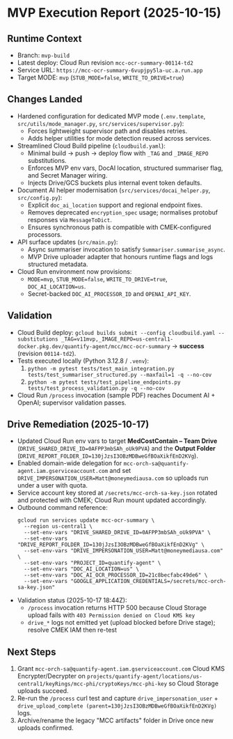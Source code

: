 # MVP Execution Report (2025-10-15)

## Runtime Context
- Branch: `mvp-build`
- Latest deploy: Cloud Run revision `mcc-ocr-summary-00114-td2`
- Service URL: `https://mcc-ocr-summary-6vupjpy5la-uc.a.run.app`
- Target MODE: `mvp` (`STUB_MODE=false`, `WRITE_TO_DRIVE=true`)

## Changes Landed
- Hardened configuration for dedicated MVP mode (`.env.template`, `src/utils/mode_manager.py`, `src/services/supervisor.py`):
  * Forces lightweight supervisor path and disables retries.
  * Adds helper utilities for mode detection reused across services.
- Streamlined Cloud Build pipeline (`cloudbuild.yaml`):
  * Minimal build → push → deploy flow with `_TAG` and `_IMAGE_REPO` substitutions.
  * Enforces MVP env vars, DocAI location, structured summariser flag, and Secret Manager wiring.
  * Injects Drive/GCS buckets plus internal event token defaults.
- Document AI helper modernisation (`src/services/docai_helper.py`, `src/config.py`):
  * Explicit `doc_ai_location` support and regional endpoint fixes.
  * Removes deprecated `encryption_spec` usage; normalises protobuf responses via `MessageToDict`.
  * Ensures synchronous path is compatible with CMEK-configured processors.
- API surface updates (`src/main.py`):
  * Async summariser invocation to satisfy `Summariser.summarise_async`.
  * MVP Drive uploader adapter that honours runtime flags and logs structured metadata.
- Cloud Run environment now provisions:
  * `MODE=mvp`, `STUB_MODE=false`, `WRITE_TO_DRIVE=true`, `DOC_AI_LOCATION=us`.
  * Secret-backed `DOC_AI_PROCESSOR_ID` and `OPENAI_API_KEY`.

## Validation
- Cloud Build deploy: `gcloud builds submit --config cloudbuild.yaml --substitutions _TAG=v11mvp,_IMAGE_REPO=us-central1-docker.pkg.dev/quantify-agent/mcc/mcc-ocr-summary` → **success** (revision `00114-td2`).
- Tests executed locally (Python 3.12.8 / `.venv`):
  1. `python -m pytest tests/test_main_integration.py tests/test_summariser_structured.py --maxfail=1 -q --no-cov`
  2. `python -m pytest tests/test_pipeline_endpoints.py tests/test_process_validation.py -q --no-cov`
- Cloud Run `/process` invocation (sample PDF) reaches Document AI + OpenAI; supervisor validation passes.

## Drive Remediation (2025-10-17)
- Updated Cloud Run env vars to target **MedCostContain – Team Drive** (`DRIVE_SHARED_DRIVE_ID=0AFPP3mbSAh_oUk9PVA`) and the **Output Folder** (`DRIVE_REPORT_FOLDER_ID=130jJzsI3OBzMDBweGfBOaXikfEnD2KVg`).
- Enabled domain-wide delegation for `mcc-orch-sa@quantify-agent.iam.gserviceaccount.com` and set `DRIVE_IMPERSONATION_USER=Matt@moneymediausa.com` so uploads run under a user with quota.
- Service account key stored at `/secrets/mcc-orch-sa-key.json` rotated and protected with CMEK; Cloud Run mount updated accordingly.
- Outbound command reference:
  ```
  gcloud run services update mcc-ocr-summary \
    --region us-central1 \
    --set-env-vars "DRIVE_SHARED_DRIVE_ID=0AFPP3mbSAh_oUk9PVA" \
    --set-env-vars "DRIVE_REPORT_FOLDER_ID=130jJzsI3OBzMDBweGfBOaXikfEnD2KVg" \
    --set-env-vars "DRIVE_IMPERSONATION_USER=Matt@moneymediausa.com" \
    --set-env-vars "PROJECT_ID=quantify-agent" \
    --set-env-vars "DOC_AI_LOCATION=us" \
    --set-env-vars "DOC_AI_OCR_PROCESSOR_ID=21c8becfabc49de6" \
    --set-env-vars "GOOGLE_APPLICATION_CREDENTIALS=/secrets/mcc-orch-sa-key.json"
  ```
- Validation status (2025-10-17 18:44Z):
  * `/process` invocation returns HTTP 500 because Cloud Storage upload fails with `403 Permission denied on Cloud KMS key`
  * `drive_*` logs not emitted yet (upload blocked before Drive stage); resolve CMEK IAM then re-test

## Next Steps
1. Grant `mcc-orch-sa@quantify-agent.iam.gserviceaccount.com` Cloud KMS Encrypter/Decrypter on `projects/quantify-agent/locations/us-central1/keyRings/mcc-phi/cryptoKeys/mcc-phi-key` so Cloud Storage uploads succeed.
2. Re-run the `/process` curl test and capture `drive_impersonation_user` + `drive_upload_complete (parent=130jJzsI3OBzMDBweGfBOaXikfEnD2KVg)` logs.
3. Archive/rename the legacy "MCC artifacts" folder in Drive once new uploads confirmed.
